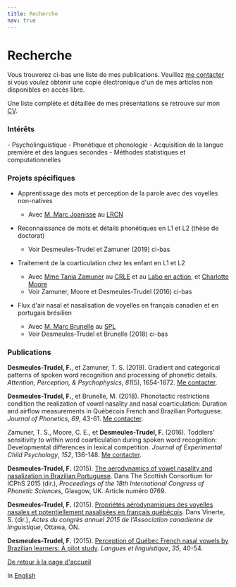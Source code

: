 ```yaml
---
title: Recherche
nav: true
---
```


<h1>Recherche</h1>

Vous trouverez ci-bas une liste de mes publications. Veuillez [me contacter](mailto:fdesmeul@uwo.ca) si vous voulez obtenir une copie électronique d'un de mes articles non disponibles en accès libre.

Une liste complète et détaillée de mes présentations se retrouve sur mon [CV](https://felixdtrudel.github.io/CVfr.pdf).

<h3>Intérêts</h3>
- Psycholinguistique
- Phonétique et phonologie
- Acquisition de la langue première et des langues secondes
- Méthodes statistiques et computationnelles

<h3>Projets spécifiques</h3>

- Apprentissage des mots et perception de la parole avec des voyelles non-natives
  - Avec [M. Marc Joanisse](http://publish.uwo.ca/~marcj/) au [LRCN](http://www.psychology.uwo.ca/lrcn/)

- Reconnaissance de mots et détails phonétiques en L1 et L2 (thèse de doctorat)
  - Voir Desmeules-Trudel et Zamuner (2019) ci-bas

- Traitement de la coarticulation chez les enfant en L1 et L2
  - Avec [Mme Tania Zamuner](http://artsites.uottawa.ca/zamuner/?lang=en) au [CRLE](http://cclren.weebly.com/) et au [Labo en action](https://laboenactionuottawa.weebly.com), et [Charlotte Moore](https://psychandneuro.duke.edu/people/charlotte-moore)
  - Voir Zamuner, Moore et Desmeules-Trudel (2016) ci-bas

- Flux d'air nasal et nasalisation de voyelles en français canadien et en portugais brésilien
  - Avec [M. Marc Brunelle](http://aix1.uottawa.ca/%7embrunell/indexF.htm) au [SPL](http://artsites.uottawa.ca/spl-lss/fr/)
  - Voir Desmeules-Trudel et Brunelle (2018) ci-bas
  
<h3>Publications</h3>

**Desmeules-Trudel, F.**, et Zamuner, T. S. (2019). Gradient and categorical patterns of spoken word recognition and processing of phonetic details. _Attention, Perception, & Psychophysics_, _81_(5), 1654-1672. [Me contacter](mailto:fdesmeul@uwo.ca).

**Desmeules-Trudel, F.**, et Brunelle, M. (2018). Phonotactic restrictions condition the realization of vowel nasality and nasal coarticulation: Duration and airflow measurements in Québécois French and Brazilian Portuguese. _Journal of Phonetics_, _69_, 43-61. [Me contacter](mailto:fdesmeul@uwo.ca).
  
Zamuner, T. S., Moore, C. E., et **Desmeules-Trudel, F.** (2016). Toddlers’ sensitivity to within word coarticulation during spoken word recognition: Developmental differences in lexical competition. _Journal of Experimental Child Psychology_, _152_, 136-148. [Me contacter](mailto:fdesmeul@uwo.ca).

**Desmeules-Trudel, F.** (2015). [The aerodynamics of vowel nasality and nasalization in Brazilian Portuguese](https://www.internationalphoneticassociation.org/icphs-proceedings/ICPhS2015/Papers/ICPHS0769.pdf). Dans The Scottish Consortium for ICPhS 2015 (dir.), _Proceedings of the 18th International Congress of Phonetic Sciences_, Glasgow, UK. Article numéro 0769.

**Desmeules-Trudel, F.** (2015). [Propriétés aérodynamiques des voyelles nasales et potentiellement nasalisées en français québécois](http://cla-acl.ca/wp-content/uploads/DesmeulesTrudel-2015.pdf). Dans Vinerte, S. (dir.), _Actes du congrès annuel 2015 de l'Association canadienne de linguistique_, Ottawa, ON.

**Desmeules-Trudel, F.** (2015). [Perception of Québec French nasal vowels by Brazilian learners: A pilot study](http://www.lli.ulaval.ca/fileadmin/llt/fichiers/recherche/revue_LL/vol35/F.Desmeules-Trudel.pdf). _Langues et linguistique_, _35_, 40-54.

[De retour à la page d'accueil](https://felixdtrudel.github.io/fr/index.html)

In [English](https://felixdtrudel.github.io/research.html)
